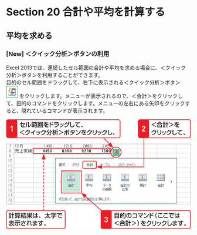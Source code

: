 # Section 20 合計や平均を計算する

## 平均を求める

### [New] ＜クイック分析＞ボタンの利用

Excel 2013では、連続したセル範囲の合計や平均を求める場合に、＜クイック分析＞ボタンを利用することができます。  
目的のセル範囲をドラッグして、右下に表示される＜クイック分析＞ボタン ![](icon_quick.png) をクリックします。メニューが表示されるので、＜合計＞をクリックして、目的のコマンドをクリックします。メニューの左右にある矢印をクリックすると、隠れているコマンドが表示されます。

![](004.png)
